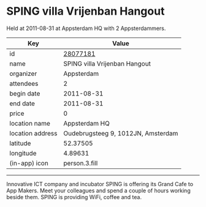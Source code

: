 # SPING villa Vrijenban Hangout
Held at 2011-08-31 at Appsterdam HQ with 2 Appsterdammers.
        
|Key|Value
|---|---|
|id|[28077181](https://www.meetup.com/appsterdam/events/28077181/)|
|name|SPING villa Vrijenban Hangout|
|organizer|Appsterdam|
|attendees|2|
|begin date|2011-08-31|
|end date|2011-08-31|
|price|0|
|location name|Appsterdam HQ|
|location address|Oudebrugsteeg 9, 1012JN, Amsterdam|
|latitude|52.37505|
|longitude|4.89631|
|(in-app) icon|person.3.fill|

---

Innovative ICT company and incubator SPING is offering its Grand Cafe to App Makers. Meet your colleagues and spend a couple of hours working beside them. SPING is providing WiFi, coffee and tea.


